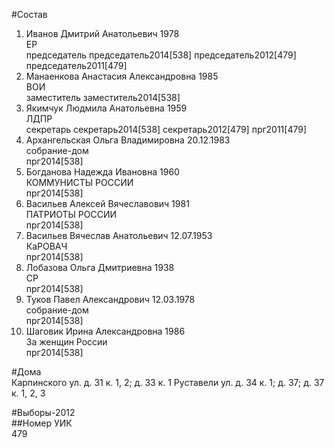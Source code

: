 #Состав  
1. Иванов Дмитрий Анатольевич 1978  
    ЕР  
    председатель председатель2014[538] председатель2012[479] председатель2011[479]  
2. Манаенкова Анастасия Александровна 1985  
    ВОИ  
    заместитель заместитель2014[538]  
3. Якимчук Людмила Анатольевна 1959  
    ЛДПР  
    секретарь секретарь2014[538] секретарь2012[479] прг2011[479]  
4. Архангельская Ольга Владимировна 20.12.1983  
    собрание-дом  
    прг2014[538]  
5. Богданова Надежда Ивановна 1960  
    КОММУНИСТЫ РОССИИ  
    прг2014[538]  
6. Васильев Алексей Вячеславович 1981  
    ПАТРИОТЫ РОССИИ  
    прг2014[538]  
7. Васильев Вячеслав Анатольевич 12.07.1953  
    КаРОВАЧ  
    прг2014[538]  
8. Лобазова Ольга Дмитриевна 1938  
    СР  
    прг2014[538]  
9. Туков Павел Александрович 12.03.1978  
    собрание-дом  
    прг2014[538]  
10. Шаговик Ирина Александровна 1986  
    За женщин России  
    прг2014[538]  
  
#Дома  
Карпинского ул. д. 31 к. 1, 2; д. 33 к. 1 Руставели ул. д. 34 к. 1; д. 37; д. 37 к. 1, 2, 3  
  
#Выборы-2012  
##Номер УИК  
479  
